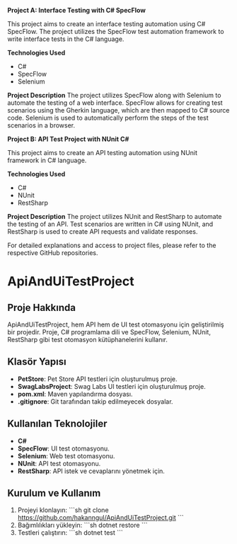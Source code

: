 **Project A: Interface Testing with C# SpecFlow**

This project aims to create an interface testing automation using C# SpecFlow. The project utilizes the SpecFlow test automation framework to write interface tests in the C# language.

**Technologies Used**
- C#
- SpecFlow
- Selenium

**Project Description**
The project utilizes SpecFlow along with Selenium to automate the testing of a web interface. SpecFlow allows for creating test scenarios using the Gherkin language, which are then mapped to C# source code. Selenium is used to automatically perform the steps of the test scenarios in a browser.

**Project B: API Test Project with NUnit C#**

This project aims to create an API testing automation using NUnit framework in C# language.

**Technologies Used**
- C#
- NUnit
- RestSharp

**Project Description**
The project utilizes NUnit and RestSharp to automate the testing of an API. Test scenarios are written in C# using NUnit, and RestSharp is used to create API requests and validate responses.

For detailed explanations and access to project files, please refer to the respective GitHub repositories.


# ApiAndUiTestProject

## Proje Hakkında

ApiAndUiTestProject, hem API hem de UI test otomasyonu için geliştirilmiş bir projedir. Proje, C# programlama dili ve SpecFlow, Selenium, NUnit, RestSharp gibi test otomasyon kütüphanelerini kullanır.

## Klasör Yapısı

- **PetStore**: Pet Store API testleri için oluşturulmuş proje.
- **SwagLabsProject**: Swag Labs UI testleri için oluşturulmuş proje.
- **pom.xml**: Maven yapılandırma dosyası.
- **.gitignore**: Git tarafından takip edilmeyecek dosyalar.

## Kullanılan Teknolojiler

- **C#**
- **SpecFlow**: UI test otomasyonu.
- **Selenium**: Web test otomasyonu.
- **NUnit**: API test otomasyonu.
- **RestSharp**: API istek ve cevaplarını yönetmek için.

## Kurulum ve Kullanım

1. Projeyi klonlayın:
   \`\`\`sh
   git clone https://github.com/hakanngul/ApiAndUiTestProject.git
   \`\`\`
2. Bağımlılıkları yükleyin:
   \`\`\`sh
   dotnet restore
   \`\`\`
3. Testleri çalıştırın:
   \`\`\`sh
   dotnet test
   \`\`\`

